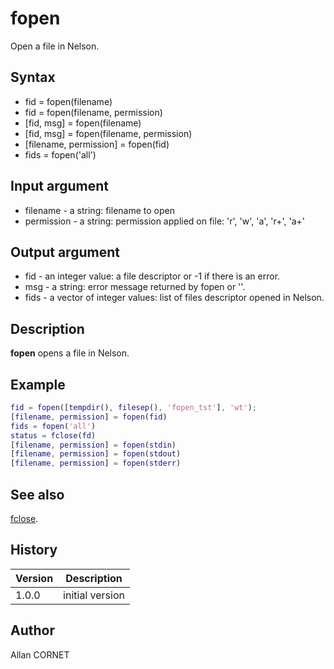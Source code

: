 

# fopen

Open a file in Nelson.

## Syntax

- fid = fopen(filename)
- fid = fopen(filename, permission)
- [fid, msg] = fopen(filename)
- [fid, msg] = fopen(filename, permission)
- [filename, permission] = fopen(fid)
- fids = fopen('all')

## Input argument

 - filename - a string: filename to open
 - permission - a string: permission applied on file: 'r', 'w', 'a', 'r+', 'a+'

## Output argument

 - fid - an integer value: a file descriptor or -1 if there is an error.
 - msg - a string: error message returned by fopen or ''.
 - fids - a vector of integer values: list of files descriptor opened in Nelson.

## Description


  <p><b>fopen</b> opens a file in Nelson.</p>


## Example

```matlab
fid = fopen([tempdir(), filesep(), 'fopen_tst'], 'wt');
[filename, permission] = fopen(fid)
fids = fopen('all')
status = fclose(fd)
[filename, permission] = fopen(stdin)
[filename, permission] = fopen(stdout)
[filename, permission] = fopen(stderr)
```

## See also

[fclose](fclose.md).
## History

|Version|Description|
|------|------|
|1.0.0|initial version|


## Author

Allan CORNET



